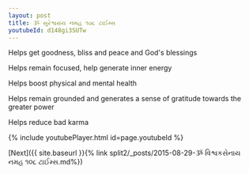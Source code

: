 ```yaml
---
layout: post
title: ૐ સુરેશ્વરાય નમહ ૧૦૮ ટાઈમ્સ
youtubeId: d148gi3SUTw
---
```

 
 
Helps get goodness, bliss and peace and God's blessings
 
Helps remain focused, help generate inner energy 
 
Helps boost physical and mental health 
 
Helps remain grounded and generates a sense of gratitude towards the greater power 
 
Helps reduce bad karma
 
 
 
 


{% include youtubePlayer.html id=page.youtubeId %}
 
[Next]({{ site.baseurl }}{% link  split2/_posts/2015-08-29-ૐ વિશ્વકસેનાય નમહ ૧૦૮ ટાઈમ્સ.md%})
 
